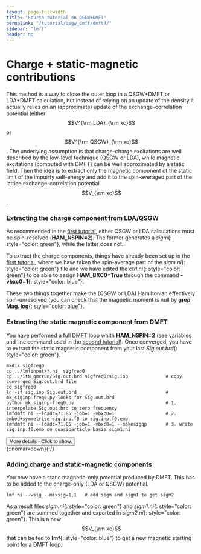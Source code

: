 ```yaml
---
layout: page-fullwidth
title: "Fourth tutorial on QSGW+DMFT"
permalink: "/tutorial/qsgw_dmft/dmft4/"
sidebar: "left"
header: no
---
```


# Charge + static-magnetic contributions 

This method is a way to close the outer loop in a QSGW+DMFT or LDA+DMFT calculation, but instead of relying on an update of the density it actually relies on an (approximate) update of the exchange-correlation potential (either $$V^{\rm LDA}_{\rm xc}$$ or $$V^{\rm QSGW}_{\rm xc}$$.
The underlying assumption is that charge-charge excitations are well described by the low-level technique (QSGW or LDA), while magnetic excitations (computed with DMFT) can be well approximated by a static field. Then the idea is to extract only the magnetic component of the static limit of the impuirty self-energy and add it to the spin-averaged part of the lattice exchange-correlation potential $$V_{\rm xc}$$.

### Extracting the charge component from LDA/QSGW
As recommended in the [first tutorial](https://lordcephei.github.io/tutorial/qsgw_dmft/dmft1), either QSGW or LDA calculations must be spin-resolved (**HAM_NSPIN=2**). The former generates a _sigm_{: style="color: green"}, while the latter does not.

To extract the charge components, things have already been set up in the [first tutorial](https://lordcephei.github.io/tutorial/qsgw_dmft/dmft1), where we have taken the spin-average part of the *sigm.ni*{: style="color: green"} file and we have edited the *ctrl.ni*{: style="color: green"} to be able to assign **HAM_BXC0=True** through the command **-vbxc0=1**{: style="color: blue"}.

These two things together make the (QSGW or LDA) Hamiltonian effectively spin-unresolved (you can check that the magnetic moment is null by **grep Mag. log**{: style="color: blue"}.

### Extracting the static magnetic component from DMFT
You have performed a full DMFT loop whith **HAM_NSPIN=2** (see variables and line command used in the [second tutorial](https://lordcephei.github.io/tutorial/qsgw_dmft/dmft2)). Once converged, you have to extract the static magnetic component from your last _Sig.out.brd_{: style="color: green"}.

```
mkdir sigfreq0
cp ../lmfinput/*.ni  sigfreq0
cp ../itN_qmcrun/Sig.out.brd sigfreq0/sig.inp              # copy converged Sig.out.brd file 
cd sigfreq0
ln -sf sig.inp Sig.out.brd                                 # mk_siginp-freq0.py looks for Sig.out.brd
python mk_siginp-freq0.py                                  # 1. interpolate Sig.out.brd to zero frequency
lmfdmft ni --ldadc=71.85 -job=1 -vbxc0=1                   # 2. embed+symmetrise sig.inp.f0 to sig.inp.f0.emb
lmfdmft ni --ldadc=71.85 -job=1 -vbxc0=1 --makesigqp       # 3. write sig.inp.f0.emb on quasiparticle basis sigm1.ni
```
<div onclick="elm = document.getElementById('statmag'); if(elm.style.display == 'none') elm.style.display = 'block'; else elm.style.display = 'none';"><button type="button" class="button tiny radius">More details - Click to show.</button></div>
{::nomarkdown}<div style="display:none;margin:0px 25px 0px 25px;"id="statmag">{:/}

1. First interpolate _Sig.inp.out.brd_{: style="color: green"} to zero frequency. You can use the program **mk_siginp-freq0.py**{: style="color: blue"} downloadable at [this link](https://lordcephei.github.io/assets/download/inputfiles/mk_siginp-freq0.py). The output file _sif.inp.f0_{: style="color: green"} is the static limit of the impurity self-energy (you can check the quality of the extrapolation by plotting *Sig.out.brd*{: style="color: green"} and *Sig.out.brd.extrap*{: style="color: green"}).

2. In the same folder, you can launch **lmfdmft**{: style="color: blue"} using exactly the same input (files and flags) as your last run. The program will automatically find _sig.inp.f0_{: style="color: green"}, it will embed it and symmetrise it before exiting. The output *sig.inp.f0.emb*{: style="color: green"} is a text file. 
You should find the line
 
```
Exit 0 File sig.inp.f0 embedded successfully and recorded in sig.inp.f0.emb
```

at the bottom of the *log*{: style="color: green"} file.

3. Still in the same folder you can run again **lmfdmft**{: style="color: blue"}, adding **\-\-makesigqp**{: style="color: blue"} to the command line. This will
  * subtract the average self-energy component to the whole matrix hence keeping only the magnetic part and
  * project the resulting matrix in the quasiparticle basis.
The result will be saved in the *sigm1.ni*{: style="color: green"} file. 
You should have the line 

```
Exit 0 wrote embedded sigma (orbital basis) to file sigm1
```

at the bottom of the *log*{: style="color: green"} file.

{::nomarkdown}</div>{:/}

 
### Adding charge and static-magnetic components 
You now have a static magnetic-only potential produced by DMFT. This has to be added to the charge-only (LDA or QSGW) potential.

``` 
lmf ni --wsig --mixsig=1,1   # add sigm and sigm1 to get sigm2   
```

As a result files *sigm.ni*{: style="color: green"} and *sigm1.ni*{: style="color: green"} are summed together and exported in *sigm2.ni*{: style="color: green"}. This is a new $$V_{\rm xc}$$ that can be fed to **lmf**{: style="color: blue"} to get a new magnetic starting point for a DMFT loop.
